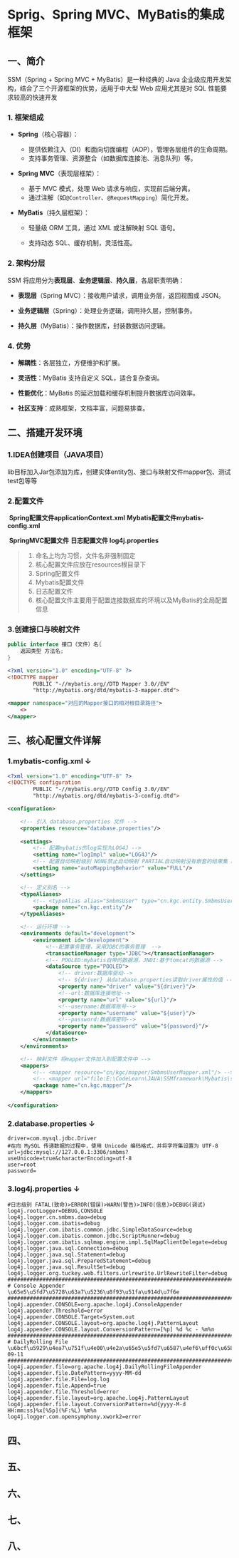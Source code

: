 #  Sprig、Spring MVC、MyBatis的集成框架

## 一、简介

SSM（Spring + Spring MVC + MyBatis）是一种经典的 Java 企业级应用开发架构，结合了三个开源框架的优势，适用于中大型 Web 应用尤其是对 SQL 性能要求较高的快速开发

### **1. 框架组成**

- **Spring**（核心容器）：
  - 提供依赖注入（DI）和面向切面编程（AOP），管理各层组件的生命周期。
  - 支持事务管理、资源整合（如数据库连接池、消息队列）等。

- **Spring MVC**（表现层框架）：

  - 基于 MVC 模式，处理 Web 请求与响应，实现前后端分离。
  - 通过注解（如`@Controller`、`@RequestMapping`）简化开发。

- **MyBatis**（持久层框架）：

  - 轻量级 ORM 工具，通过 XML 或注解映射 SQL 语句。

  - 支持动态 SQL、缓存机制，灵活性高。


### **2. 架构分层**

SSM 将应用分为**表现层**、**业务逻辑层**、**持久层**，各层职责明确：

- **表现层**（Spring MVC）：接收用户请求，调用业务层，返回视图或 JSON。

- **业务逻辑层**（Spring）：处理业务逻辑，调用持久层，控制事务。

- **持久层**（MyBatis）：操作数据库，封装数据访问逻辑。

### **4. 优势**

- **解耦性**：各层独立，方便维护和扩展。

- **灵活性**：MyBatis 支持自定义 SQL，适合复杂查询。

- **性能优化**：MyBatis 的延迟加载和缓存机制提升数据库访问效率。

- **社区支持**：成熟框架，文档丰富，问题易排查。

## 二、搭建开发环境

### 1.IDEA创建项目（JAVA项目）

lib目标加入Jar包添加为库，创建实体entity包、接口与映射文件mapper包、测试test包等等

### 2.配置文件

​		**Spring配置文件applicationContext.xml**		**Mybatis配置文件mybatis-config.xml**		

​		**SpringMVC配置文件**		**日志配置文件 log4j.properties**

>1. 命名上均为习惯，文件名非强制固定
>2. 核心配置文件应放在resources根目录下
>3. Spring配置文件
>4. Mybatis配置文件
>5. 日志配置文件
>6. 核心配置文件主要用于配置连接数据库的环境以及MyBatis的全局配置信息

### 3.创建接口与映射文件

```java
public interface 接口（文件）名{
    返回类型 方法名;
}
```

```xml
<?xml version="1.0" encoding="UTF-8" ?>
<!DOCTYPE mapper
        PUBLIC "-//mybatis.org//DTD Mapper 3.0//EN"
        "http://mybatis.org/dtd/mybatis-3-mapper.dtd">

<mapper namespace="对应的Mapper接口的相对根目录路径">
    <>
</mapper>
```

## 三、核心配置文件详解

### 1.mybatis-config.xml	↓

```xml
<?xml version="1.0" encoding="UTF-8" ?>
<!DOCTYPE configuration
        PUBLIC "-//mybatis.org//DTD Config 3.0//EN"
        "http://mybatis.org/dtd/mybatis-3-config.dtd">

<configuration>

    <!-- 引入 database.properties 文件 -->
    <properties resource="database.properties"/>
    
    <settings>
        <!-- 配置mybatis的log实现为LOG4J -->
        <setting name="logImpl" value="LOG4J"/>
        <!-- 配置自动映射级别 NONE禁止自动映射 PARTIAL自动映射没有嵌套的结果集 FULL自动映射任意复杂的结果集 -->
        <setting name="autoMappingBehavior" value="FULL"/>
    </settings>

    <!-- 定义别名 -->
    <typeAliases>
        <!-- <typeAlias alias="SmbmsUser" type="cn.kgc.entity.SmbmsUser"/> -->
        <package name="cn.kgc.entity"/>
    </typeAliases>

    <!-- 运行环境 -->
    <environments default="development">
        <environment id="development">
            <!--配置事务管理，采用JDBC的事务管理  -->
            <transactionManager type="JDBC"></transactionManager>
            <!-- POOLED:mybatis自带的数据源，JNDI:基于tomcat的数据源 -->
            <dataSource type="POOLED">
                <!-- driver:数据库驱动-->
                <!-- ${driver} 从database.properties读取driver属性的值 -->
                <property name="driver" value="${driver}"/>
                <!--url:数据库连接地址-->
                <property name="url" value="${url}"/>
                <!--username:数据库账号-->
                <property name="username" value="${user}"/>
                <!--password:数据库密码-->
                <property name="password" value="${password}"/>
            </dataSource>
        </environment>
    </environments>

    <!-- 映射文件 将mapper文件加入到配置文件中 -->
    <mappers>
        <!-- <mapper resource="cn/kgc/mapper/SmbmsUserMapper.xml"/> -->
        <!-- <mapper url="file:E:\CodeLearn\JAVA\SSMframework\Mybatis\src\cn\kgc\mapper\SmbmsUserMapper.xml"/> -->
        <package name="cn.kgc.mapper"/>
    </mappers>
    
</configuration>
```

### 2.database.properties	↓

```properties
driver=com.mysql.jdbc.Driver
#在向 MySQL 传递数据的过程中，使用 Unicode 编码格式，并将字符集设置为 UTF-8
url=jdbc:mysql://127.0.0.1:3306/smbms?useUnicode=true&characterEncoding=utf-8
user=root
password=
```

### 3.log4j.properties	↓

```properties
#日志级别 FATAL(致命)>ERROR(错误)>WARN(警告)>INFO(信息)>DEBUG(调试)
log4j.rootLogger=DEBUG,CONSOLE
log4j.logger.cn.smbms.dao=debug
log4j.logger.com.ibatis=debug
log4j.logger.com.ibatis.common.jdbc.SimpleDataSource=debug
log4j.logger.com.ibatis.common.jdbc.ScriptRunner=debug
log4j.logger.com.ibatis.sqlmap.engine.impl.SqlMapClientDelegate=debug
log4j.logger.java.sql.Connection=debug
log4j.logger.java.sql.Statement=debug
log4j.logger.java.sql.PreparedStatement=debug
log4j.logger.java.sql.ResultSet=debug
log4j.logger.org.tuckey.web.filters.urlrewrite.UrlRewriteFilter=debug
######################################################################################
# Console Appender  \u65e5\u5fd7\u5728\u63a7\u5236\u8f93\u51fa\u914d\u7f6e
######################################################################################
log4j.appender.CONSOLE=org.apache.log4j.ConsoleAppender
log4j.appender.Threshold=error
log4j.appender.CONSOLE.Target=System.out
log4j.appender.CONSOLE.layout=org.apache.log4j.PatternLayout
log4j.appender.CONSOLE.layout.ConversionPattern=[%p] %d %c - %m%n
######################################################################################
# DailyRolling File  \u6bcf\u5929\u4ea7\u751f\u4e00\u4e2a\u65e5\u5fd7\u6587\u4ef6\uff0c\u6587\u4ef6\u540d\u683c\u5f0f:log2009-09-11
######################################################################################
log4j.appender.file=org.apache.log4j.DailyRollingFileAppender
log4j.appender.file.DatePattern=yyyy-MM-dd
log4j.appender.file.File=log.log
log4j.appender.file.Append=true
log4j.appender.file.Threshold=error
log4j.appender.file.layout=org.apache.log4j.PatternLayout
log4j.appender.file.layout.ConversionPattern=%d{yyyy-M-d HH:mm:ss}%x[%5p](%F:%L) %m%n
log4j.logger.com.opensymphony.xwork2=error

```



## 四、



## 五、



## 六、



## 七、



## 八、
